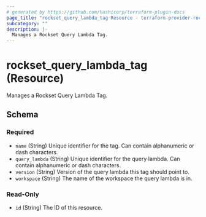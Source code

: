 ```yaml
---
# generated by https://github.com/hashicorp/terraform-plugin-docs
page_title: "rockset_query_lambda_tag Resource - terraform-provider-rockset"
subcategory: ""
description: |-
  Manages a Rockset Query Lambda Tag.
---
```


# rockset_query_lambda_tag (Resource)

Manages a Rockset Query Lambda Tag.



<!-- schema generated by tfplugindocs -->
## Schema

### Required

- `name` (String) Unique identifier for the tag. Can contain alphanumeric or dash characters.
- `query_lambda` (String) Unique identifier for the query lambda. Can contain alphanumeric or dash characters.
- `version` (String) Version of the query lambda this tag should point to.
- `workspace` (String) The name of the workspace the query lambda is in.

### Read-Only

- `id` (String) The ID of this resource.

